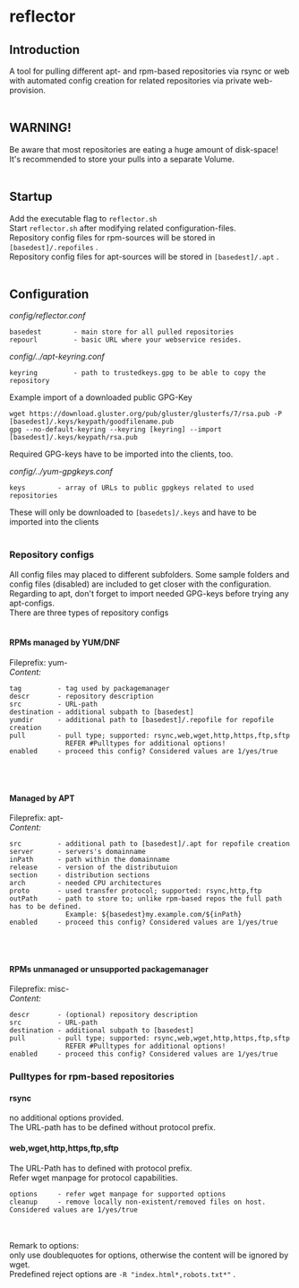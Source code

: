 # reflector

## Introduction
A tool for pulling different apt- and rpm-based repositories via rsync or web with automated config creation for related repositories via private web-provision.
<br/><br/>

## WARNING!
Be aware that most repositories are eating a huge amount of disk-space!  
It's recommended to store your pulls into a separate Volume.
<br/><br/>

## Startup
Add the executable flag to `reflector.sh`  
Start `reflector.sh` after modifying related configuration-files.  
Repository config files for rpm-sources will be stored in `[basedest]/.repofiles` .  
Repository config files for apt-sources will be stored in `[basedest]/.apt` .
<br/><br/>

## **Configuration**

*config/reflector.conf*
```
basedest        - main store for all pulled repositories  
repourl         - basic URL where your webservice resides.
```

*config/../apt-keyring.conf*
```
keyring         - path to trustedkeys.gpg to be able to copy the repository 
```

Example import of a downloaded public GPG-Key  
```
wget https://download.gluster.org/pub/gluster/glusterfs/7/rsa.pub -P [basedest]/.keys/keypath/goodfilename.pub
gpg --no-default-keyring --keyring [keyring] --import [basedest]/.keys/keypath/rsa.pub
```
Required GPG-keys have to be imported into the clients, too. 

*config/../yum-gpgkeys.conf*
```
keys        - array of URLs to public gpgkeys related to used repositories  
```
These will only be downloaded to `[basedets]/.keys` and have to be imported into the clients
<br/><br/>

### Repository configs
All config files may placed to different subfolders.
Some sample folders and config files (disabled) are included to get closer with the configuration.  
Regarding to apt, don't forget to import needed GPG-keys before trying any apt-configs.  
There are three types of repository configs
<br/><br/>

#### **RPMs managed by YUM/DNF**
Fileprefix: yum-  
*Content:*
```
tag         - tag used by packagemanager
descr       - repository description
src         - URL-path
destination - additional subpath to [basedest]
yumdir      - additional path to [basedest]/.repofile for repofile creation
pull        - pull type; supported: rsync,web,wget,http,https,ftp,sftp
              REFER #Pulltypes for additional options!
enabled     - proceed this config? Considered values are 1/yes/true
```
<br/><br/>

#### **Managed by APT**
Fileprefix: apt-  
*Content:*
```
src         - additional path to [basedest]/.apt for repofile creation
server      - servers's domainname
inPath      - path within the domainname
release     - version of the distributuion
section     - distribution sections
arch        - needed CPU architectures
proto       - used transfer protocol; supported: rsync,http,ftp
outPath     - path to store to; unlike rpm-based repos the full path has to be defined.
              Example: ${basedest}my.example.com/${inPath}
enabled     - proceed this config? Considered values are 1/yes/true
```
<br/><br/>

#### **RPMs unmanaged or unsupported packagemanager**
Fileprefix: misc-  
*Content:*  
```
descr       - (optional) repository description
src         - URL-path
destination - additional subpath to [basedest]
pull        - pull type; supported: rsync,web,wget,http,https,ftp,sftp
              REFER #Pulltypes for additional options!
enabled     - proceed this config? Considered values are 1/yes/true
```

### **Pulltypes for rpm-based repositories**
#### **rsync**
no additional options provided.  
The URL-path has to be defined without protocol prefix.  

#### **web,wget,http,https,ftp,sftp**
The URL-Path has to defined with protocol prefix.  
Refer wget manpage for protocol capabilities.
```
options     - refer wget manpage for supported options  
cleanup     - remove locally non-existent/removed files on host. Considered values are 1/yes/true
```
<br/><br/>
Remark to options:  
only use doublequotes for options, otherwise the content will be ignored by wget.  
Predefined reject options are ` -R "index.html*,robots.txt*" ` .